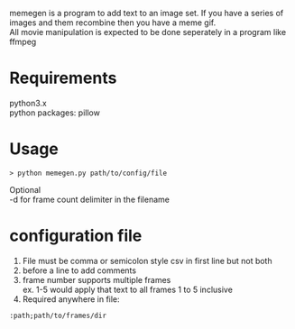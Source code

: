 memegen is a program to add text to an image set. If you have a series of images and them recombine then you have a meme gif.  
All movie manipulation is expected to be done seperately in a program like ffmpeg
  
# Requirements  
  python3.x  
  python packages: pillow  
  
# Usage  
    > python memegen.py path/to/config/file
 Optional  
    -d for frame count delimiter in the filename  
  
# configuration file  
  1. File must be comma or semicolon style csv in first line but not both  
  1. before a line to add comments  
  1. frame number supports multiple frames  
     ex. 1-5 would apply that text to all frames 1 to 5 inclusive  
  1. Required anywhere in file:  
  
    :path;path/to/frames/dir  

